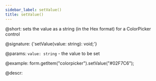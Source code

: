 ```yaml
---
sidebar_label: setValue()
title: setValue()
---          
```


@short: sets the value as a string (in the Hex format) for a ColorPicker control

@signature: {'setValue(value: string): void;'}

@params:
`value: string` - the value to be set  

@example:
form.getItem("colorpicker").setValue("#02F7C6");

@descr:
